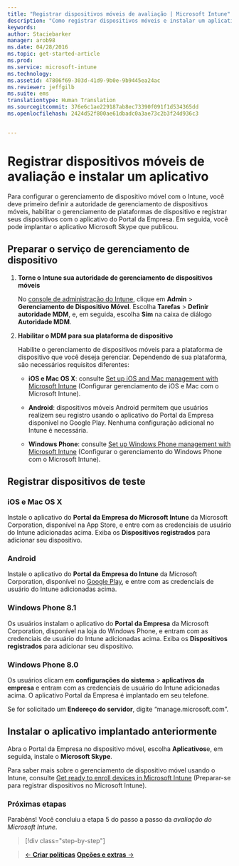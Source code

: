 ```yaml
---
title: "Registrar dispositivos móveis de avaliação | Microsoft Intune"
description: "Como registrar dispositivos móveis e instalar um aplicativo quando você se inscrever para uma avaliação gratuita de 30 dias do Intune"
keywords: 
author: Staciebarker
manager: arob98
ms.date: 04/28/2016
ms.topic: get-started-article
ms.prod: 
ms.service: microsoft-intune
ms.technology: 
ms.assetid: 47806f69-303d-41d9-9b0e-9b9445ea24ac
ms.reviewer: jeffgilb
ms.suite: ems
translationtype: Human Translation
ms.sourcegitcommit: 376e6c1ae229187ab8ec73390f091f1d534365dd
ms.openlocfilehash: 2424d52f800ae61dbadc0a3ae73c2b3f24d936c3


---
```


# Registrar dispositivos móveis de avaliação e instalar um aplicativo
Para configurar o gerenciamento de dispositivo móvel com o Intune, você deve primeiro definir a autoridade de gerenciamento de dispositivos móveis, habilitar o gerenciamento de plataformas de dispositivo e registrar seus dispositivos com o aplicativo do Portal da Empresa. Em seguida, você pode implantar o aplicativo Microsoft Skype que publicou.

## Preparar o serviço de gerenciamento de dispositivo

1.  **Torne o Intune sua autoridade de gerenciamento de dispositivos móveis**

    No [console de administração do Intune](https://manage.microsoft.com/), clique em **Admin** &gt; **Gerenciamento de Dispositivo Móvel**. Escolha **Tarefas** > **Definir autoridade MDM**, e, em seguida, escolha **Sim** na caixa de diálogo **Autoridade MDM**.

2.  **Habilitar o MDM para sua plataforma de dispositivo**

    Habilite o gerenciamento de dispositivos móveis para a plataforma de dispositivo que você deseja gerenciar. Dependendo de sua plataforma, são necessários requisitos diferentes:

    -   **iOS e Mac OS X**: consulte [Set up iOS and Mac management with Microsoft Intune](/Intune/Deploy-Use/set-up-ios-and-mac-management-with-microsoft-intune) (Configurar gerenciamento de iOS e Mac com o Microsoft Intune).

    -   **Android**: dispositivos móveis Android permitem que usuários realizem seu registro usando o aplicativo do Portal da Empresa disponível no Google Play. Nenhuma configuração adicional no Intune é necessária.

    -   **Windows Phone**: consulte [Set up Windows Phone management with Microsoft Intune](/Intune/Deploy-Use/set-up-windows-phone-management-with-microsoft-intune) (Configurar o gerenciamento do Windows Phone com o Microsoft Intune).

## Registrar dispositivos de teste

### iOS e Mac OS X
Instale o aplicativo do **Portal da Empresa do Microsoft Intune** da Microsoft Corporation, disponível na App Store, e entre com as credenciais de usuário do Intune adicionadas acima. Exiba os **Dispositivos registrados** para adicionar seu dispositivo.

### Android
Instale o aplicativo do **Portal da Empresa do Intune** da Microsoft Corporation, disponível no [Google Play](http://go.microsoft.com/fwlink/p/?LinkId=386612), e entre com as credenciais de usuário do Intune adicionadas acima.

### Windows Phone 8.1
Os usuários instalam o aplicativo do **Portal da Empresa** da Microsoft Corporation, disponível na loja do Windows Phone, e entram com as credenciais de usuário do Intune adicionadas acima.  Exiba os **Dispositivos registrados** para adicionar seu dispositivo.

 ### Windows Phone 8.0
 Os usuários clicam em **configurações do sistema** &gt; **aplicativos da empresa** e entram com as credenciais de usuário do Intune adicionadas acima. O aplicativo Portal da Empresa é implantado em seu telefone.

Se for solicitado um **Endereço do servidor**, digite “manage.microsoft.com”.


## Instalar o aplicativo implantado anteriormente
Abra o Portal da Empresa no dispositivo móvel, escolha **Aplicativos**e, em seguida, instale o **Microsoft Skype**.

Para saber mais sobre o gerenciamento de dispositivo móvel usando o Intune, consulte [Get ready to enroll devices in Microsoft Intune](/Intune/deploy-use/get-ready-to-enroll-devices-in-microsoft-intune) (Preparar-se para registrar dispositivos no Microsoft Intune).

### Próximas etapas
Parabéns! Você concluiu a etapa 5 do passo a passo da *avaliação do Microsoft Intune*.

>[!div class="step-by-step"]

>[&larr; **Criar políticas**](.\get-started-with-a-30-day-trial-of-microsoft-intune-step-4.md)     [**Opções e extras** &rarr;](.\get-started-with-a-30-day-trial-of-microsoft-intune-step-6.md)  



<!--HONumber=Jul16_HO3-->


